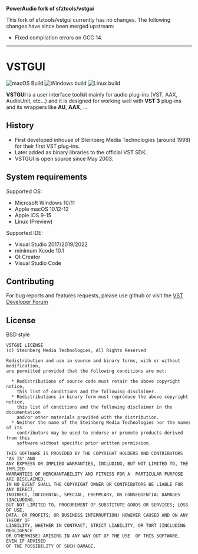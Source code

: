 **PowerAudio fork of sfztools/vstgui**

This fork of sfztools/vstgui currently has no changes. The following changes
have since been merged upstream:

* Fixed compilation errors on GCC 14.

---

# VSTGUI

![macOS Build](https://github.com/steinbergmedia/vstgui/workflows/macOS%20Build/badge.svg?branch=develop)
![Windows build](https://github.com/steinbergmedia/vstgui/workflows/Windows%20build/badge.svg?branch=develop)
![Linux build](https://github.com/steinbergmedia/vstgui/workflows/Linux%20build/badge.svg?branch=develop)

**VSTGUI** is a user interface toolkit mainly for audio plug-ins (VST, AAX, AudioUnit, etc...) and it is designed for working well with **VST 3** plug-ins and its wrappers like **AU**, **AAX**, ...

## History

- First developed inhouse of Steinberg Media Technologies (around 1998) for their first VST plug-ins.
- Later added as binary libraries to the official VST SDK.
- VSTGUI is open source since May 2003.

## System requirements

Supported OS:

- Microsoft Windows 10/11
- Apple macOS 10.12-12
- Apple iOS 9-15
- Linux (Preview)

Supported IDE:

- Visual Studio 2017/2019/2022
- minimum Xcode 10.1
- Qt Creator
- Visual Studio Code

## Contributing

For bug reports and features requests, please use github or visit the [VST Developer Forum](https://sdk.steinberg.net)

## License

BSD style

    VSTGUI LICENSE
    (c) Steinberg Media Technologies, All Rights Reserved

    Redistribution and use in source and binary forms, with or without modification,
    are permitted provided that the following conditions are met:

      * Redistributions of source code must retain the above copyright notice, 
        this list of conditions and the following disclaimer.
      * Redistributions in binary form must reproduce the above copyright notice,
        this list of conditions and the following disclaimer in the documentation 
        and/or other materials provided with the distribution.
      * Neither the name of the Steinberg Media Technologies nor the names of its
        contributors may be used to endorse or promote products derived from this 
        software without specific prior written permission.

    THIS SOFTWARE IS PROVIDED BY THE COPYRIGHT HOLDERS AND CONTRIBUTORS "AS IS" AND
    ANY EXPRESS OR IMPLIED WARRANTIES, INCLUDING, BUT NOT LIMITED TO, THE IMPLIED 
    WARRANTIES OF MERCHANTABILITY AND FITNESS FOR A  PARTICULAR PURPOSE ARE DISCLAIMED. 
    IN NO EVENT SHALL THE COPYRIGHT OWNER OR CONTRIBUTORS BE LIABLE FOR ANY DIRECT, 
    INDIRECT, INCIDENTAL, SPECIAL, EXEMPLARY, OR CONSEQUENTIAL DAMAGES (INCLUDING, 
    BUT NOT LIMITED TO, PROCUREMENT OF SUBSTITUTE GOODS OR SERVICES; LOSS OF USE, 
    DATA, OR PROFITS; OR BUSINESS INTERRUPTION) HOWEVER CAUSED AND ON ANY THEORY OF 
    LIABILITY, WHETHER IN CONTRACT, STRICT LIABILITY, OR TORT (INCLUDING NEGLIGENCE 
    OR OTHERWISE) ARISING IN ANY WAY OUT OF THE USE  OF THIS SOFTWARE, EVEN IF ADVISED
    OF THE POSSIBILITY OF SUCH DAMAGE.

